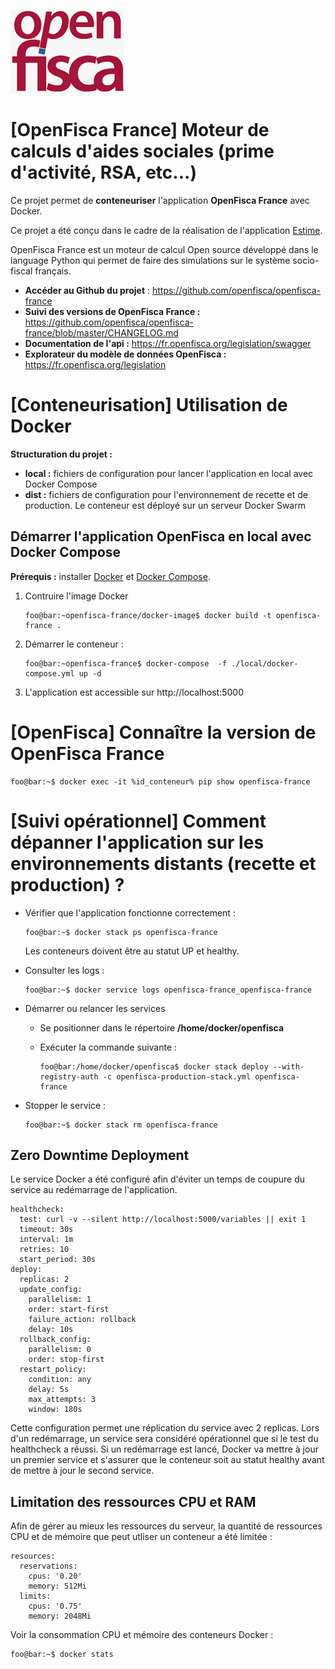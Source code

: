 ![logo OpenFisca](.gitlab/images/openfisca.png)

# [OpenFisca France] Moteur de calculs d'aides sociales (prime d'activité, RSA, etc...)

Ce projet permet de **conteneuriser** l'application **OpenFisca France** avec Docker.

Ce projet a été conçu dans le cadre de la réalisation de l'application [Estime](https://git.beta.pole-emploi.fr/estime/estime-frontend/-/blob/master/README.md).

OpenFisca France est un moteur de calcul Open source développé dans le language Python qui permet de faire des simulations sur le système socio-fiscal français.

- **Accéder au Github du projet** : https://github.com/openfisca/openfisca-france
- **Suivi des versions de OpenFisca France :** https://github.com/openfisca/openfisca-france/blob/master/CHANGELOG.md
- **Documentation de l'api :** https://fr.openfisca.org/legislation/swagger
- **Explorateur du modèle de données OpenFisca :** https://fr.openfisca.org/legislation

# [Conteneurisation] Utilisation de Docker

**Structuration du projet :**

- **local :** fichiers de configuration pour lancer l'application en local avec Docker Compose
- **dist :** fichiers de configuration pour l'environnement de recette et de production. Le conteneur est déployé sur un serveur Docker Swarm

## Démarrer l'application OpenFisca en local avec Docker Compose

**Prérequis :** installer [Docker](https://docs.docker.com/engine/install/) et [Docker Compose](https://docs.docker.com/compose/install/).

1. Contruire l'image Docker

   ```shell
   foo@bar:~openfisca-france/docker-image$ docker build -t openfisca-france .
   ```
1. Démarrer le conteneur :

    ```shell
    foo@bar:~openfisca-france$ docker-compose  -f ./local/docker-compose.yml up -d
    ```
1. L'application est accessible sur http://localhost:5000

# [OpenFisca] Connaître la version de OpenFisca France

```shell
foo@bar:~$ docker exec -it %id_conteneur% pip show openfisca-france
```

# [Suivi opérationnel] Comment dépanner l'application sur les environnements distants (recette et production) ?

- Vérifier que l'application fonctionne correctement :

   ```
   foo@bar:~$ docker stack ps openfisca-france
   ```
   Les conteneurs doivent être au statut UP et healthy.

- Consulter les logs :

   ```
   foo@bar:~$ docker service logs openfisca-france_openfisca-france
   ```

- Démarrer ou relancer les services

   - Se positionner dans le répertoire **/home/docker/openfisca**
   - Exécuter la commande suivante :

     ```
     foo@bar:/home/docker/openfisca$ docker stack deploy --with-registry-auth -c openfisca-production-stack.yml openfisca-france
     ```

- Stopper le service :

   ```
   foo@bar:~$ docker stack rm openfisca-france
   ```

## Zero Downtime Deployment

Le service Docker a été configuré afin d'éviter un temps de coupure du service au redémarrage de l'application.

```
healthcheck:
  test: curl -v --silent http://localhost:5000/variables || exit 1
  timeout: 30s
  interval: 1m
  retries: 10
  start_period: 30s
deploy:
  replicas: 2
  update_config:
    parallelism: 1
    order: start-first
    failure_action: rollback
    delay: 10s
  rollback_config:
    parallelism: 0
    order: stop-first
  restart_policy:
    condition: any
    delay: 5s
    max_attempts: 3
    window: 180s
```

Cette configuration permet une réplication du service avec 2 replicas. Lors d'un redémarrage, un service sera considéré opérationnel que si le test du healthcheck a réussi. Si un redémarrage est lancé, Docker va mettre à jour un premier service et s'assurer que le conteneur soit au statut healthy avant de mettre à jour le second service.

## Limitation des ressources CPU et RAM

Afin de gérer au mieux les ressources du serveur, la quantité de ressources CPU et de mémoire que peut utliser un conteneur a été limitée :

```
resources:
  reservations:
    cpus: '0.20'
    memory: 512Mi
  limits:
    cpus: '0.75'
    memory: 2048Mi
```

Voir la consommation CPU et mémoire des conteneurs Docker :
```
foo@bar:~$ docker stats
```
